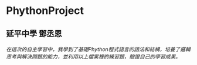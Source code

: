 # PhythonProject
## 延平中學 鄧丞恩
###### 在這次的自主學習中，我學到了基礎Phython程式語言的語法和結構，培養了邏輯思考與解決問題的能力，並利用以上檔案裡的練習題，驗證自己的學習成果。
